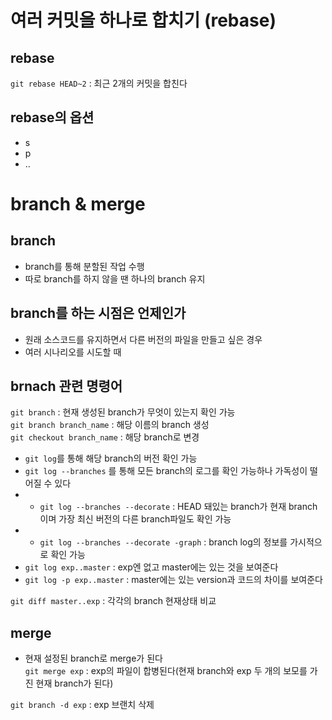 # 여러 커밋을 하나로 합치기 (rebase)
## rebase
`git rebase HEAD~2` : 최근 2개의 커밋을 합친다
## rebase의 옵션
* s
* p
* ..

# branch & merge

## branch
* branch를 통해 분할된 작업 수행
* 따로 branch를 하지 않을 땐 하나의 branch 유지
## branch를 하는 시점은 언제인가
* 원래 소스코드를 유지하면서 다른 버전의 파일을 만들고 싶은 경우
* 여러 시나리오를 시도할 때

## brnach 관련 명령어
`git branch` : 현재 생성된 branch가 무엇이 있는지 확인 가능  
`git branch branch_name` : 해당 이름의 branch 생성  
`git checkout branch_name` : 해당 branch로 변경
* `git log`를 통해 해당 branch의 버전 확인 가능 
* `git log --branches` 를 통해 모든 branch의 로그를 확인 가능하나 가독성이 떨어질 수 있다
* * `git log --branches --decorate` : HEAD 돼있는 branch가 현재 branch이며 가장 최신 버전의 다른 branch파일도 확인 가능
* * `git log --branches --decorate -graph` : branch log의 정보를 가시적으로 확인 가능
* `git log exp..master` : exp엔 없고 master에는 있는 것을 보여준다
* `git log -p exp..master` : master에는 있는 version과 코드의 차이를 보여준다

`git diff master..exp` : 각각의 branch 현재상태 비교

## merge
* 현재 설정된 branch로 merge가 된다  
`git merge exp` : exp의 파일이 합병된다(현재 branch와 exp 두 개의 보모를 가진 현재 branch가 된다)

`git branch -d exp` : exp 브랜치 삭제
